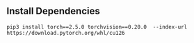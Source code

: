 ## Install Dependencies
    pip3 install torch==2.5.0 torchvision==0.20.0  --index-url https://download.pytorch.org/whl/cu126
    